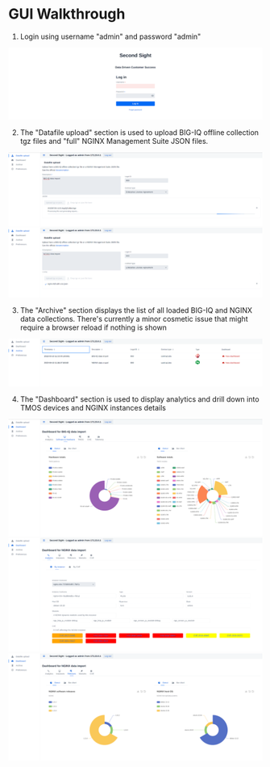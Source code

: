 # GUI Walkthrough

1. Login using username "admin" and password "admin"

<img src="/contrib/GUI/screenshots/1.login.png"/>

2. The "Datafile upload" section is used to upload BIG-IQ offline collection tgz files and "full" NGINX Management Suite JSON files.

<img src="/contrib/GUI/screenshots/2.bigiq-upload.png"/>
<img src="/contrib/GUI/screenshots/3.nginx-upload.png"/>

3. The "Archive" section displays the list of all loaded BIG-IQ and NGINX data collections. There's currently a minor cosmetic issue that might require a browser reload if nothing is shown

<img src="/contrib/GUI/screenshots/4.archive.png"/>

4. The "Dashboard" section is used to display analytics and drill down into TMOS devices and NGINX instances details

<img src="/contrib/GUI/screenshots/5.bigiq-swhw.png"/>
<img src="/contrib/GUI/screenshots/6.nginx-analytics.png"/>
<img src="/contrib/GUI/screenshots/7.nginx-releases.png"/>
